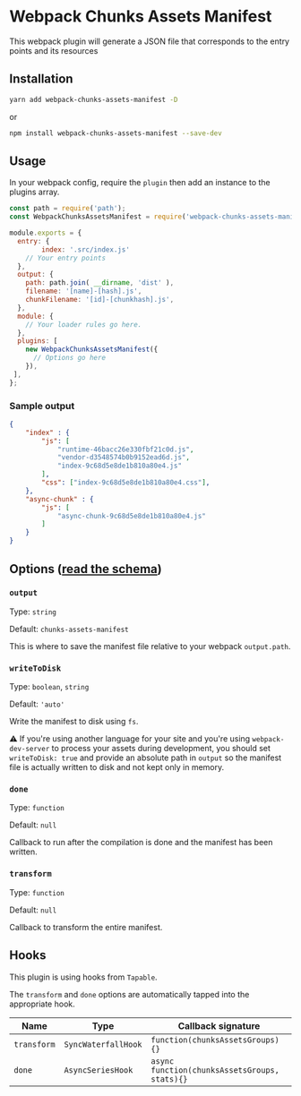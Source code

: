 # Webpack Chunks Assets Manifest
This webpack plugin will generate a JSON file that corresponds to the entry points and its resources
## Installation
```bash
yarn add webpack-chunks-assets-manifest -D
```
or
```bash
npm install webpack-chunks-assets-manifest --save-dev
```
## Usage
In your webpack config, require the `plugin` then add an instance to the plugins array.

```javascript
const path = require('path');
const WebpackChunksAssetsManifest = require('webpack-chunks-assets-manifest');

module.exports = {
  entry: {
		index: '.src/index.js'
    // Your entry points
  },
  output: {
    path: path.join( __dirname, 'dist' ),
    filename: '[name]-[hash].js',
    chunkFilename: '[id]-[chunkhash].js',
  },
  module: {
    // Your loader rules go here.
  },
  plugins: [
    new WebpackChunksAssetsManifest({
      // Options go here
    }),
 ],
};
```
### Sample output
```json
{
	"index" : {
		"js": [
			"runtime-46bacc26e330fbf21c0d.js",
			"vendor-d3548574b0b9152ead6d.js",
			"index-9c68d5e8de1b810a80e4.js"
		],
		"css": ["index-9c68d5e8de1b810a80e4.css"],
	},
	"async-chunk" : {
		"js": [
			"async-chunk-9c68d5e8de1b810a80e4.js"
		]
	}
}
```

## Options ([read the schema](src/options-schema.json))
### `output`
Type: `string`

Default: `chunks-assets-manifest`

This is where to save the manifest file relative to your webpack `output.path`.

### `writeToDisk`

Type: `boolean`, `string`

Default: `'auto'`

Write the manifest to disk using `fs`.

:warning: If you're using another language for your site and you're using `webpack-dev-server` to process your assets during development,
you should set `writeToDisk: true` and provide an absolute path in `output` so the manifest file is actually written to disk and not kept only in memory.

### `done`

Type: `function`

Default: `null`

Callback to run after the compilation is done and the manifest has been written.

### `transform`

Type: `function`

Default: `null`

Callback to transform the entire manifest.


## Hooks
This plugin is using hooks from `Tapable`.

The `transform` and `done` options are automatically tapped into the appropriate hook.

| Name | Type | Callback signature |
| ---- | ---- | --------- |
| `transform` | `SyncWaterfallHook` | `function(chunksAssetsGroups){}` |
| `done` | `AsyncSeriesHook` | `async function(chunksAssetsGroups, stats){}` |
